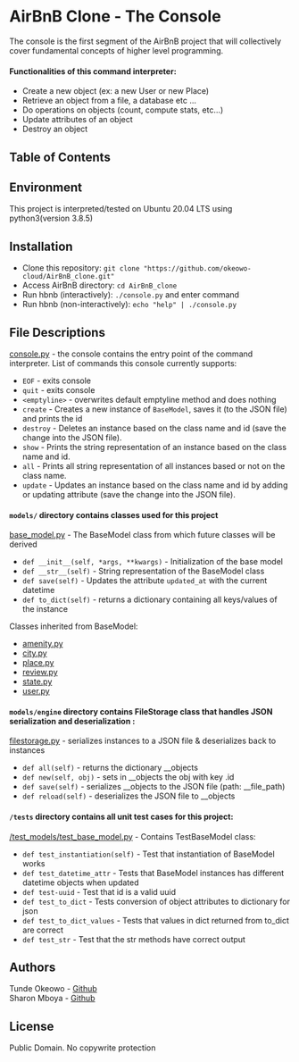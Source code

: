 # AirBnB Clone - The Console
The console is the first segment of the AirBnB project that will collectively cover fundamental concepts of higher level programming.

#### Functionalities of this command interpreter:
* Create a new object (ex: a new User or new Place)
* Retrieve an object from a file, a database etc ...
* Do operations on objects (count, compute stats, etc...)
* Update attributes of an object
* Destroy an object

## Table of Contents

## Environment
This project is interpreted/tested on Ubuntu 20.04 LTS using python3(version 3.8.5)

## Installation
* Clone this repository: `git clone
"https://github.com/okeowo-cloud/AirBnB_clone.git"`
* Access AirBnB directory: `cd AirBnB_clone`
* Run hbnb (interactively): `./console.py` and enter command
* Run hbnb (non-interactively): `echo "help" | ./console.py`

## File Descriptions
[console.py](console.py) - the console contains the entry point of the command interpreter.
List of commands this console currently supports:
* `EOF` - exits console
* `quit` - exits console
* `<emptyline>` - overwrites default emptyline method and does nothing
* `create` - Creates a new instance of `BaseModel`, saves it (to the JSON file) and prints the id
* `destroy` - Deletes an instance based on the class name and id (save the change into the JSON file).
* `show` - Prints the string representation of an instance based on the class name and id.
* `all` - Prints all string representation of all instances based or not on the class name.
* `update` - Updates an instance based on the class name and id by adding or updating attribute (save the change into the JSON file).

#### `models/` directory contains classes used for this project
[base_model.py](base_model.py) - The BaseModel class from which future classes will be derived
* `def __init__(self, *args, **kwargs)` - Initialization of the base model
* `def __str__(self)` - String representation of the BaseModel class
* `def save(self)` - Updates the attribute `updated_at` with the current datetime
* `def to_dict(self)` - returns a dictionary containing all keys/values of the instance

Classes inherited from BaseModel:
* [amenity.py](/models/amenity.py)
* [city.py](/models/city.py)
* [place.py](/models/place.py)
* [review.py](/models/review.py)
* [state.py](/models/state.py)
* [user.py](/models/user/py)

#### `models/engine` directory contains FileStorage class that handles JSON serialization and deserialization :
[filestorage.py](/models/engine/file_storage.py) - serializes instances to a JSON file & deserializes back to instances
* `def all(self)` - returns the dictionary __objects
* `def new(self, obj)` - sets in __objects the obj with key <obj class name>.id
* `def save(self)` - serializes __objects to the JSON file (path: __file_path)
* `def reload(self)` - deserializes the JSON file to __objects

#### `/tests` directory contains all unit test cases for this project:
[/test_models/test_base_model.py](/tests/test_models/test_base_model.py) - Contains TestBaseModel class:
* `def test_instantiation(self)` - Test that instantiation of BaseModel works
* `def test_datetime_attr` - Tests that BaseModel instances has different datetime objects when updated
* `def test-uuid` - Test that id is a valid uuid
* `def test_to_dict` - Tests conversion of object attributes to dictionary for json
* `def test_to_dict_values` - Tests that values in dict returned from to_dict are correct
* `def test_str` - Test that the str methods have correct output

## Authors
Tunde Okeowo - [Github](https://github.com/okeowo-cloud) <br/>
Sharon Mboya - [Github](https://github.com/AtienoMboya)

## License
Public Domain. No copywrite protection
